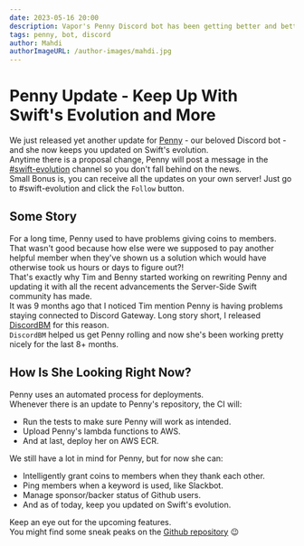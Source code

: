 ```yaml
---
date: 2023-05-16 20:00
description: Vapor's Penny Discord bot has been getting better and better. She can not only give coin to members, but also ping members for keywords, and keep users up to date with Swift's evolution.
tags: penny, bot, discord
author: Mahdi
authorImageURL: /author-images/mahdi.jpg
---
```

# Penny Update - Keep Up With Swift's Evolution and More

We just released yet another update for [Penny](https://github.com/vapor/penny-bot) - our beloved Discord bot - and she now keeps you updated on Swift's evolution.    
Anytime there is a proposal change, Penny will post a message in the [#swift-evolution](https://discord.gg/vapor) channel so you don't fall behind on the news.   
Small Bonus is, you can receive all the updates on your own server! Just go to #swift-evolution and click the `Follow` button.

## Some Story
For a long time, Penny used to have problems giving coins to members.   
That wasn't good because how else were we supposed to pay another helpful member when they've shown us a solution which would have otherwise took us hours or days to figure out?!     
That's exactly why Tim and Benny started working on rewriting Penny and updating it with all the recent advancements the Server-Side Swift community has made.    
It was 9 months ago that I noticed Tim mention Penny is having problems staying connected to Discord Gateway. Long story short, I released [DiscordBM](https://github.com/MahdiBM/DiscordBM) for this reason.   
`DiscordBM` helped us get Penny rolling and now she's been working pretty nicely for the last 8+ months.

## How Is She Looking Right Now?
Penny uses an automated process for deployments.   
Whenever there is an update to Penny's repository, the CI will:    
- Run the tests to make sure Penny will work as intended.    
- Upload Penny's lambda functions to AWS.   
- And at last, deploy her on AWS ECR.   

We still have a lot in mind for Penny, but for now she can:   
- Intelligently grant coins to members when they thank each other.   
- Ping members when a keyword is used, like Slackbot.   
- Manage sponsor/backer status of Github users.   
- And as of today, keep you updated on Swift's evolution.   

Keep an eye out for the upcoming features.   
You might find some sneak peaks on the [Github repository](https://github.com/vapor/penny-bot) 😉
